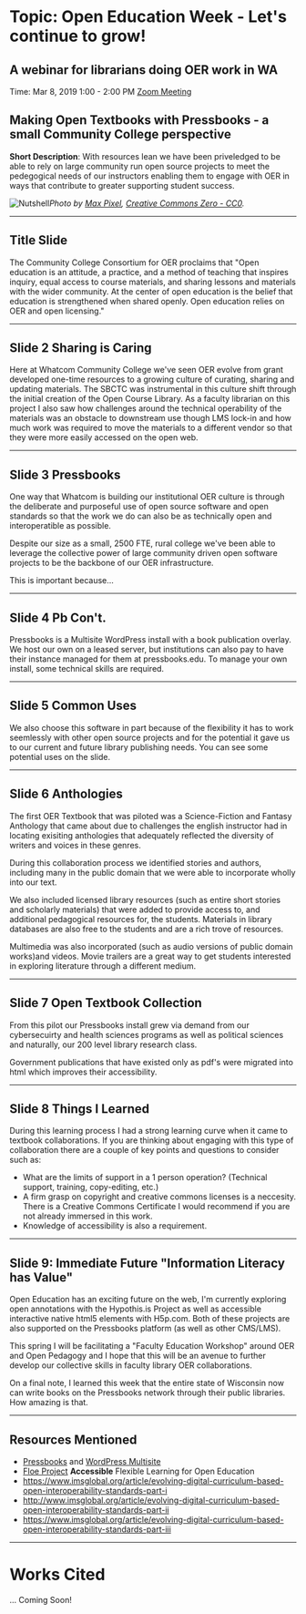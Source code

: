 
# Topic: Open Education Week - Let's continue to grow! 
## A webinar for librarians doing OER work in WA

Time: Mar 8, 2019 1:00 - 2:00 PM  [Zoom Meeting](https://zoom.us/j/111107245)

## Making Open Textbooks with Pressbooks - a small Community College perspective 

**Short Description**: With resources lean we have been priveledged to be able to rely on large community run open source projects to meet the pedegogical needs of our instructors enabling them to engage with OER in ways that contribute to greater supporting student success.

![Nutshell](https://www.maxpixel.net/static/photo/1x/Brain-Nutshell-Nut-Open-Shell-Coils-Walnut-Head-3072652.jpg)*Photo by [Max Pixel](https://www.maxpixel.net/Brain-Nutshell-Nut-Open-Shell-Coils-Walnut-Head-3072652), [Creative Commons Zero - CC0](https://creativecommons.org/publicdomain/zero/1.0/deed.en).*

___

## Title Slide

The Community College Consortium for OER proclaims that "Open education is an attitude, a practice, and a method of teaching that inspires inquiry, equal access to course materials, and sharing lessons and materials with the wider community. At the center of open education is the belief that education is strengthened when shared openly. Open education relies on OER and open licensing."  
___

## Slide 2 Sharing is Caring

Here at Whatcom Community College we've seen OER evolve from grant developed one-time resources to a growing culture of curating, sharing and updating materials. The SBCTC was instrumental in this culture shift through the initial creation of the Open Course Library. As a faculty librarian on this project I also saw how challenges around the technical operability of the materials was an obstacle to downstream use though LMS lock-in and how much work was required to move the materials to a different vendor so that they were more easily accessed on the open web.
___

## Slide 3 Pressbooks

One way that Whatcom is building our institutional OER culture is through the deliberate and purposeful use of open source software and open standards so that the work we do can also be as technically open and interoperatible as possible.  

Despite our size as a small, 2500 FTE, rural college we've been able to leverage the collective power of large community driven open software projects to be the backbone of our OER infrastructure. 

This is important because...
___

## Slide 4 Pb Con't.

Pressbooks is a Multisite WordPress install with a book publication overlay.  We host our own on a leased server, but institutions can also pay to have their instance managed for them at pressbooks.edu. To manage your own install, some technical skills are required.
___

## Slide 5 Common Uses

We also choose this software in part because of the flexibility it has to work seemlessly with other open source projects and for the potential it gave us to our current and future library publishing needs. You can see some potential uses on the slide.
___

## Slide 6 Anthologies

The first OER Textbook that was piloted was a Science-Fiction and Fantasy Anthology that came about due to challenges the english instructor had in locating exisiting anthologies that adequately reflected the diversity of writers and voices in these genres. 

During this collaboration process we identified stories and authors, including many in the public domain that we were able to incorporate wholly into our text.

We also included licensed library resources (such as entire short stories and scholarly materials) that were added to provide access to, and  additional pedagogical resources for, the students.  Materials in library databases are also free to the students and are a rich trove of resources.

Multimedia was also incorporated (such as audio versions of public domain works)and videos.  Movie trailers are a great way to get students interested in exploring literature through a different medium.
___

## Slide 7 Open Textbook Collection

From this pilot our Pressbooks install grew via demand from our cybersecuirty and health sciences programs as well as political sciences and naturally, our 200 level library research class. 

Government publications that have existed only as pdf's were migrated into html which improves their accessibility.
___

## Slide 8 Things I Learned

During this learning process I had a strong learning curve when it came to textbook collaborations.  If you are thinking about engaging with this type of collaboration there are a couple of key points and questions to consider such as:
- What are the limits of support in a 1 person operation? (Technical support, training, copy-editing, etc.)
- A firm grasp on copyright and creative commons licenses is a neccesity.  There is a Creative Commons Certificate I would recommend if you are not already immersed in this work.
- Knowledge of accessibility is also a requirement.

___

## Slide 9: Immediate Future "Information Literacy has Value"

Open Education has an exciting future on the web, I'm currently exploring open annotations with the Hypothis.is Project as well as accessible interactive native html5 elements with H5p.com.  Both of these projects are also supported on the Pressbooks platform (as well as other CMS/LMS).

This spring I will be facilitating a "Faculty Education Workshop" around OER and Open Pedagogy and I hope that this will be an avenue to further develop our collective skills in faculty library OER collaborations.

On a final note, I learned this week that the entire state of Wisconsin now can write books on the Pressbooks network through their public libraries.  How amazing is that.
___

## Resources Mentioned

- [Pressbooks](https://pressbooks.org/) and [WordPress Multisite](https://codex.wordpress.org/Create_A_Network)
- [Floe Project](https://floeproject.org/) **Accessible** Flexible Learning for Open Education 
- https://www.imsglobal.org/article/evolving-digital-curriculum-based-open-interoperability-standards-part-i
- http://www.imsglobal.org/article/evolving-digital-curriculum-based-open-interoperability-standards-part-ii
- https://www.imsglobal.org/article/evolving-digital-curriculum-based-open-interoperability-standards-part-iii


___

# Works Cited
... Coming Soon!
